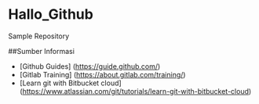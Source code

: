 # Hallo_Github
Sample Repository

##Sumber Informasi
- [Github Guides] (https://guide.github.com/)
- [Gitlab Training] (https://about.gitlab.com/training/)
- [Learn git with Bitbucket cloud] (https://www.atlassian.com/git/tutorials/learn-git-with-bitbucket-cloud)
